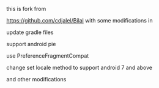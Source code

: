 ﻿this is fork from 

https://github.com/cdjalel/Bilal with some modifications in 

update gradle files

support  android pie  

use PreferenceFragmentCompat 

change set locale method to support android 7 and above

and other modifications 